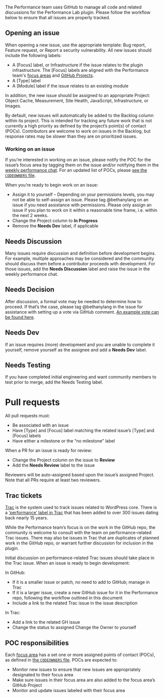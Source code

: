 The Performance team uses GitHub to manage all code and related discussions for the Performance Lab plugin. Please follow the workflow below to ensure that all issues are properly tracked.

## Opening an issue
When opening a new issue, use the appropriate template: Bug report, Feature request, or Report a security vulnerability. All new issues should include the following labels:

- A [Focus] label, or Infrastructure if the issue relates to the plugin infrastructure. The [Focus] labels are aligned with the Performance team's [focus areas](https://docs.google.com/spreadsheets/d/16N5oZ9wE6AkiqMz7b_707eh24vvpjMwsEG67XFAbxy8/edit#gid=0) and [GitHub Projects](https://github.com/WordPress/performance/projects).
- A [Type] label
- A [Module] label if the issue relates to an existing module

In addition, the new issue should be assigned to an appropriate Project: Object Cache, Measurement, Site Health, JavaScript, Infrastructure, or Images.

By default, new issues will automatically be added to the Backlog column within its project. This is intended for tracking any future work that is not currently a high priority as defined by the project’s point(s) of contact (POCs). Contributors are welcome to work on issues in the Backlog, but response rates may be slower than they are on prioritized issues.

### Working on an issue
If you’re interested in working on an issue, please notify the POC for the issue’s focus area by tagging them on the issue and/or notifying them in the [weekly performance chat](https://make.wordpress.org/core/tag/performance/). For an updated list of POCs, please [see the `CODEOWNERS` file](https://github.com/WordPress/performance/blob/trunk/.github/CODEOWNERS).

When you’re ready to begin work on an issue:
- Assign it to yourself – Depending on your permissions levels, you may not be able to self-assign an issue. Please tag @bethanylang on an issue if you need assistance with permissions. Please only assign an issue if you plan to work on it within a reasonable time frame, i.e. within the next 2 weeks. 
- Change the Project column to **In Progress**
- Remove the **Needs Dev** label, if applicable

## Needs Discussion
Many issues require discussion and definition before development begins. For example, multiple approaches may be considered and the community should discuss them before a contributor proceeds with development. For those issues, add the **Needs Discussion** label and raise the issue in the weekly performance chat.

## Needs Decision
After discussion, a formal vote may be needed to determine how to proceed. If that’s the case, please tag @bethanylang in the issue for assistance with setting up a vote via GitHub comment. [An example vote can be found here](https://github.com/WordPress/performance/issues/92#issuecomment-1068215411).

## Needs Dev
If an issue requires (more) development and you are unable to complete it yourself, remove yourself as the assignee and add a **Needs Dev** label.

## Needs Testing
If you have completed initial engineering and want community members to test prior to merge, add the Needs Testing label.

# Pull requests
All pull requests must:

- Be associated with an issue
- Have [Type] and [Focus] label matching the related issue’s [Type] and [Focus] labels
- Have either a milestone or the “no milestone” label

When a PR for an issue is ready for review:
- Change the Project column on the issue to **Review**
- Add the **Needs Review** label to the issue

Reviewers will be auto-assigned based upon the issue’s assigned Project. Note that all PRs require at least two reviewers.

## Trac tickets
[Trac](https://core.trac.wordpress.org/) is the system used to track issues related to WordPress core. There is a [‘performance’ label in Trac](https://core.trac.wordpress.org/query?status=!closed&focuses=~performance) that has been added to over 300 issues dating back nearly 15 years. 

While the Performance team’s focus is on the work in the GitHub repo, the community is welcome to consult with the team on performance-related Trac issues. There may also be issues in Trac that are duplicates of planned work in the GitHub repo, or warrant further discussion for inclusion in the plugin.

Initial discussion on performance-related Trac issues should take place in the Trac issue. When an issue is ready to begin development:

In GitHub:
- If it is a smaller issue or patch, no need to add to GitHub; manage in Trac
- If it is a larger issue, create a new GitHub issue for it in the Performance repo, following the workflow outlined in this document
- Include a link to the related Trac issue in the issue description

In Trac:
- Add a link to the related GH issue
- Change the status to assigned
Change the Owner to yourself

## POC responsibilities
Each [focus area](https://docs.google.com/spreadsheets/d/16N5oZ9wE6AkiqMz7b_707eh24vvpjMwsEG67XFAbxy8/edit#gid=0) has a set one or more assigned points of contact (POCs), as defined in [the `CODEOWNERS` file](https://github.com/WordPress/performance/blob/trunk/.github/CODEOWNERS). POCs are expected to:

- Monitor new issues to ensure that new issues are appropriately designated to their focus area
- Make sure issues in their focus area are also added to the focus area’s GitHub Project
- Monitor and update issues labeled with their focus area
